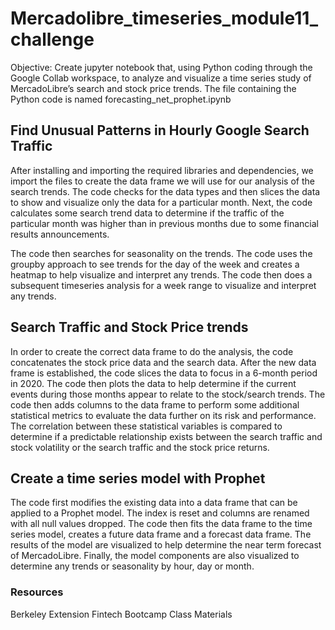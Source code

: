 # Mercadolibre_timeseries_module11_challenge

Objective:  Create jupyter notebook that, using Python coding through the Google Collab workspace, to analyze and visualize a time series study of MercadoLibre’s search and stock price trends.
The file containing the Python code is named forecasting_net_prophet.ipynb

## Find Unusual Patterns in Hourly Google Search Traffic
After installing and importing the required libraries and dependencies, we import the files to create the data frame we will use for our analysis of the search trends. The code checks for the data types and then slices the data to show and visualize only the data for a particular month.  Next, the code calculates some search trend data to determine if the traffic of the particular month was higher than in previous months due to some financial results announcements.

The code then searches for seasonality on the trends.  The code uses the groupby approach to see trends for the day of the week and creates a heatmap to help visualize and interpret any trends.  The code then does a subsequent timeseries analysis for a week range to visualize and interpret any trends.

## Search Traffic and Stock Price trends
In order to create the correct data frame to do the analysis, the code concatenates the stock price data and the search data.  After the new data frame is established, the code slices the data to focus in a 6-month period in 2020.  The code then plots the data to help determine if the current events during those months appear to relate to the stock/search trends.
The code then adds columns to the data frame to perform some additional statistical metrics to evaluate the data further on its risk and performance.  The correlation between these statistical variables is compared to determine if a predictable relationship exists between the search traffic and stock volatility or the search traffic and the stock price returns.

## Create a  time series model with Prophet

The code first modifies the existing data into a data frame that can be applied to a Prophet model.  The index is reset and columns are renamed with all null values dropped.  The code then fits the data frame to the time series model, creates a future data frame and a forecast data frame.  The results of the model are visualized to help determine the near term forecast of MercadoLibre.  Finally, the model components are also visualized to determine any trends or seasonality by hour, day or month.

### Resources
Berkeley Extension Fintech Bootcamp Class Materials



